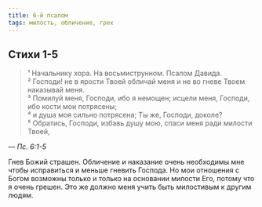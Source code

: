 ```yaml
---
title: 6-й псалом
tags: милость, обличение, грех
---
```


## Стихи 1-5

> ¹ Начальнику хора. На восьмиструнном. Псалом Давида.  
> ² Господи! не в ярости Твоей обличай меня и не во гневе Твоем наказывай меня.  
> ³ Помилуй меня, Господи, ибо я немощен; исцели меня, Господи, ибо кости мои потрясены;  
> ⁴ и душа моя сильно потрясена; Ты же, Господи, доколе?  
> ⁵ Обратись, Господи, избавь душу мою, спаси меня ради милости Твоей,

— <cite>Пс.&nbsp;6:1-5</cite>

Гнев Божий страшен. Обличение и наказание очень необходимы мне чтобы исправиться и меньше гневить Господа.
Но мои отношения с Богом возможны только и только на основании милости Его, потому что я
очень грешен. Это же должно меня учить быть милостивым к другим людям.

